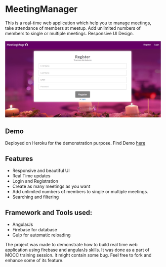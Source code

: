 # MeetingManager
This is a real-time web application which help you to manage meetings, take attendance of members at meetup. Add unlimited numbers of members to single or multiple meetings. Responsive UI Design. 
<br>
<br>
<img src="screenshots/register.png" alt="screenshots"/>

<h2>Demo</h2>
Deployed on Heroku for the demonstration purpose. Find Demo <a href="http://abhishekraj.info/apps/MeetingManager/" target="_blank"> here</a>

<h2>Features</h2>
<ul>
<li> Responsive and beautiful UI</li>
<li> Real Time updates</li>
<li> Login and Registration</li>
<li> Create as many meetings as you want</li>
<li> Add unlimited numbers of members to single or multiple meetings.</li>
<li> Searching and filtering</li>
</ul>


<h2>Framework and Tools used:</h2>

<ul>
<li> AngularJs</li>
<li> Firebase for database</li>
<li>Gulp for automatic reloading</li>
</ul>

<p>The project was made to demonstrate how to build real time web application using firebase and angularJs skills. It was done as a part of MOOC training session. It might contain some bug. Feel free to fork and enhance some of its feature.<p>


